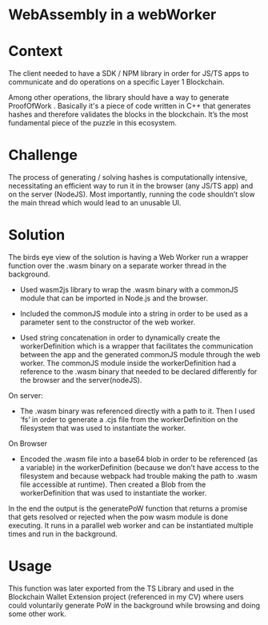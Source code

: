 # WebAssembly in a webWorker

# Context
The client needed to have a SDK / NPM library in order for JS/TS apps to communicate and do operations on a specific Layer 1 Blockchain.


Among other operations, the library should have a way to generate ProofOfWork . Basically it's a piece of code written in C++ that generates hashes and therefore validates the blocks in the blockchain. It’s the most fundamental piece of the puzzle in this ecosystem.

# Challenge
The process of generating / solving hashes is computationally intensive, necessitating an efficient way to run it in the browser (any JS/TS app) and on the server (NodeJS). Most importantly, running the code shouldn’t slow the main thread which would lead to an unusable UI. 

# Solution
The birds eye view of the solution is having a Web Worker run a wrapper function over the .wasm binary on a separate worker thread in the background.

- Used wasm2js library to wrap the .wasm binary with a commonJS module that can be imported in Node.js and the browser.

- Included the commonJS module into a string in order to be used as a parameter sent to the constructor of the web worker.

- Used string concatenation in order to dynamically create the workerDefinition which is a wrapper that facilitates the communication between the app and the generated commonJS module through the web worker. The commonJS module inside the workerDefinition had a reference to the .wasm binary that needed to be declared differently for the browser and the server(nodeJS).

On server:
- The .wasm binary was referenced directly with a path to it. Then I used ‘fs’ in order to generate a .cjs file from the workerDefinition on the filesystem that was used to instantiate the worker.

On Browser
- Encoded the .wasm file into a base64 blob in order to be referenced (as a variable) in the workerDefinition (because we don’t have access to the filesystem and because webpack had trouble making the path to .wasm file accessible at runtime). Then created a Blob from the workerDefinition that was used to instantiate the worker.

In the end the output is the generatePoW function that returns a promise that gets resolved or rejected when the pow wasm module is done executing. It runs in a parallel web worker and can be instantiated multiple times and run in the background. 


# Usage
This function was later exported from the TS Library and used in the Blockchain Wallet Extension project (referenced in my CV) where users could voluntarily generate PoW in the background while browsing and doing some other work.

